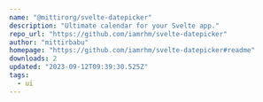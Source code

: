 ```yaml
---
name: "@mittirorg/svelte-datepicker"
description: "Ultimate calendar for your Svelte app."
repo_url: "https://github.com/iamrhm/svelte-datepicker"
author: "mittirbabu"
homepage: "https://github.com/iamrhm/svelte-datepicker#readme"
downloads: 2
updated: "2023-09-12T09:39:30.525Z"
tags: 
  - ui
---
```

